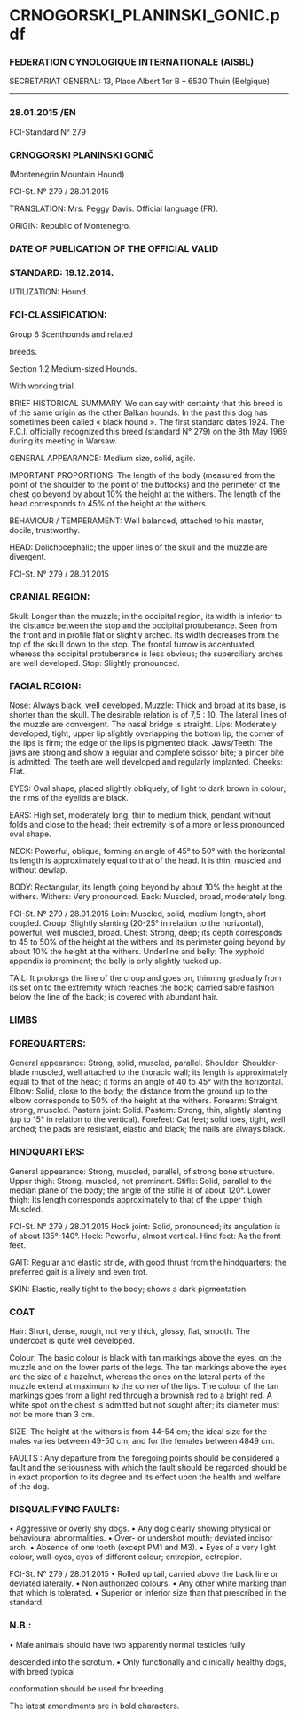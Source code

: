 # CRNOGORSKI_PLANINSKI_GONIC.pdf


### FEDERATION CYNOLOGIQUE INTERNATIONALE (AISBL)


SECRETARIAT GENERAL: 13, Place Albert 1er  B – 6530 Thuin (Belgique)
______________________________________________________________________________

### 28.01.2015 /EN



FCI-Standard N° 279


### CRNOGORSKI PLANINSKI GONIČ


(Montenegrin Mountain Hound)




FCI-St. N° 279 / 28.01.2015

TRANSLATION: Mrs. Peggy Davis. Official language (FR).

ORIGIN:  Republic of Montenegro.

### DATE OF PUBLICATION OF THE OFFICIAL VALID



### STANDARD: 19.12.2014.



UTILIZATION: Hound.

### FCI-CLASSIFICATION:


Group 6
Scenthounds and related



breeds.

Section 1.2 Medium-sized Hounds.

With working trial.

BRIEF HISTORICAL SUMMARY: We can say with certainty
that this breed is of the same origin as the other Balkan hounds. In
the past this dog has sometimes been called « black hound ».  The
first standard dates 1924.  The F.C.I. officially recognized this breed
(standard N° 279) on the 8th May 1969 during its meeting in
Warsaw.

GENERAL APPEARANCE: Medium size, solid, agile.

IMPORTANT PROPORTIONS: The length of the body
(measured from the point of the shoulder to the point of the buttocks)
and the perimeter of the chest go beyond by about 10% the height at
the withers.  The length of the head corresponds to 45% of the height
at the withers.

BEHAVIOUR / TEMPERAMENT: Well balanced, attached to his
master, docile, trustworthy.

HEAD: Dolichocephalic; the upper lines of the skull and the muzzle
are divergent.




FCI-St. N° 279 / 28.01.2015


### CRANIAL REGION:


Skull: Longer than the muzzle; in the occipital region, its width is
inferior to the distance between the stop and the occipital
protuberance.  Seen from the front and in profile flat or slightly
arched.  Its width decreases from the top of the skull down to the
stop.  The frontal furrow is accentuated, whereas the occipital
protuberance is less obvious; the superciliary arches are well
developed.
Stop: Slightly pronounced.

### FACIAL REGION:


Nose: Always black, well developed.
Muzzle: Thick and broad at its base, is shorter than the skull.  The
desirable relation is of 7,5 : 10.  The lateral lines of the muzzle are
convergent.  The nasal bridge is straight.
Lips: Moderately developed, tight, upper lip slightly overlapping the
bottom lip; the corner of the lips is firm; the edge of the lips is
pigmented black.
Jaws/Teeth: The jaws are strong and show a regular and complete
scissor bite; a pincer bite is admitted.  The teeth are well developed
and regularly implanted.
Cheeks: Flat.

EYES: Oval shape, placed slightly obliquely, of light to dark brown
in colour; the rims of the eyelids are black.

EARS: High set, moderately long, thin to medium thick, pendant
without folds and close to the head; their extremity is of a more or
less pronounced oval shape.

NECK: Powerful, oblique, forming an angle of 45° to 50° with the
horizontal.  Its length is approximately equal to that of the head.  It is
thin, muscled and without dewlap.

BODY: Rectangular, its length going beyond by about 10% the
height at the withers.
Withers: Very pronounced.
Back: Muscled, broad, moderately long.


FCI-St. N° 279 / 28.01.2015
Loin: Muscled, solid, medium length, short coupled.
Croup: Slightly slanting (20-25° in relation to the horizontal),
powerful, well muscled, broad.
Chest: Strong, deep; its depth corresponds to 45 to 50% of the height
at the withers and its perimeter going beyond by about 10% the
height at the withers.
Underline and belly: The xyphoid appendix is prominent; the belly is
only slightly tucked up.

TAIL: It prolongs the line of the croup and goes on, thinning
gradually from its set on to the extremity which reaches the hock;
carried sabre fashion below the line of the back; is covered with
abundant hair.

### LIMBS



### FOREQUARTERS:


General appearance: Strong, solid, muscled, parallel.
Shoulder: Shoulder-blade muscled, well attached to the thoracic
wall; its length is approximately equal to that of the head; it forms an
angle of 40 to 45° with the horizontal.
Elbow: Solid, close to the body; the distance from the ground up to
the elbow corresponds to 50% of the height at the withers.
Forearm: Straight, strong, muscled.
Pastern joint: Solid.
Pastern: Strong, thin, slightly slanting (up to 15° in relation to the
vertical).
Forefeet: Cat feet; solid toes, tight, well arched; the pads are
resistant, elastic and black; the nails are always black.

### HINDQUARTERS:


General appearance: Strong, muscled, parallel, of strong bone
structure.
Upper thigh: Strong, muscled, not prominent.
Stifle: Solid, parallel to the median plane of the body; the angle of
the stifle is of about 120°.
Lower thigh: Its length corresponds approximately to that of the
upper thigh.  Muscled.


FCI-St. N° 279 / 28.01.2015
Hock joint: Solid, pronounced; its angulation is of about 135°-140°.
Hock: Powerful, almost vertical.
Hind feet: As the front feet.

GAIT: Regular and elastic stride, with good thrust from the
hindquarters; the preferred gait is a lively and even trot.

SKIN: Elastic, really tight to the body; shows a dark pigmentation.

### COAT


Hair: Short, dense, rough, not very thick, glossy, flat, smooth.  The
undercoat is quite well developed.

Colour: The basic colour is black with tan markings above the eyes,
on the muzzle and on the lower parts of the legs.  The tan markings
above the eyes are the size of a hazelnut, whereas the ones on the
lateral parts of the muzzle extend at maximum to the corner of the
lips.  The colour of the tan markings goes from a light red through a
brownish red to a bright red.  A white spot on the chest is admitted
but not sought after; its diameter must not be more than 3 cm.

SIZE: The height at the withers is from 44-54 cm; the ideal size for
the males varies between 49-50 cm, and for the females between 4849 cm.

FAULTS : Any departure from the foregoing points should be
considered a fault and the seriousness with which the fault should be
regarded should be in exact proportion to its degree and its effect
upon the health and welfare of the dog.

### DISQUALIFYING FAULTS:


• Aggressive or overly shy dogs.
• Any dog clearly showing physical or behavioural abnormalities.
• Over- or undershot mouth; deviated incisor arch.
• Absence of one tooth (except PM1 and M3).
• Eyes of a very light colour, wall-eyes, eyes of different colour;
entropion, ectropion.


FCI-St. N° 279 / 28.01.2015
• Rolled up tail, carried above the back line or deviated laterally.
• Non authorized colours.
• Any other white marking than that which is tolerated.
• Superior or inferior size than that prescribed in the standard.

### N.B.:


• Male animals should have two apparently normal testicles fully

descended into the scrotum.
• Only functionally and clinically healthy dogs, with breed typical

conformation should be used for breeding.


The latest amendments are in bold characters.





